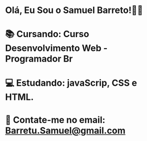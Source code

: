 # Olá, Eu Sou o Samuel Barreto!👋🏼

# 📚 Cursando: Curso Desenvolvimento Web - Programador Br
# 💻 Estudando: javaScrip, CSS e HTML.
# 📖 Contate-me no email: Barretu.Samuel@gmail.com



